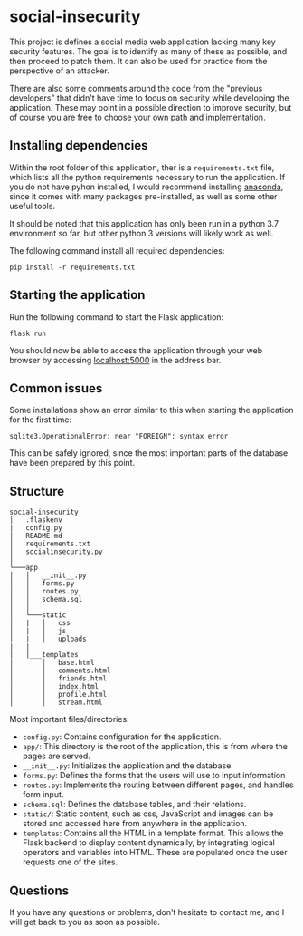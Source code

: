 # social-insecurity

This project is defines a social media web application lacking many key security features. The goal is to identify as many of these as possible, and then proceed to patch them. It can also be used for practice from the perspective of an attacker.

There are also some comments around the code from the "previous developers" that didn't have time to focus on security while developing the application. These may point in a possible direction to improve security, but of course you are free to choose your own path and implementation.

## Installing dependencies
Within the root folder of this application, ther is a `requirements.txt` file, which lists all the python requirements necessary to run the application. If you do not have pyhon installed, I would recommend installing  [anaconda](https://www.anaconda.com/distribution/), since it comes with many packages pre-installed, as well as some other useful tools.

It should be noted that this application has only been run in a python 3.7 environment so far, but other python 3 versions will likely work as well.

The following command install all required dependencies:

```
pip install -r requirements.txt
```

## Starting the application
Run the following command to start the Flask application:

```
flask run
```

You should now be able to access the application through your web browser by accessing [localhost:5000](http://localhost:5000) in the address bar.

## Common issues
Some installations show an error similar to this when starting the application for the first time: 

```
sqlite3.OperationalError: near "FOREIGN": syntax error
```

This can be safely ignored, since the most important parts of the database have been prepared by this point.

## Structure
```
social-insecurity
│   .flaskenv
|   config.py
│   README.md
│   requirements.txt
│   socialinsecurity.py
│
└───app
│   │   __init__.py
│   │   forms.py
│   │   routes.py
│   │   schema.sql
│   │
│   └───static
│   |   │   css
│   |   │   js
│   |   │   uploads
|   |
|   |___templates
│       │   base.html
│       │   comments.html
│       │   friends.html
│       │   index.html
│       │   profile.html
│       │   stream.html
```

Most important files/directories:
- `config.py`: Contains configuration for the application.
- `app/`: This directory is the root of the application, this is from where the pages are served.
- `__init__.py`: Initializes the application and the database.
- `forms.py`: Defines the forms that the users will use to input information
- `routes.py`: Implements the routing between different pages, and handles form input.
- `schema.sql`: Defines the database tables, and their relations.
- `static/`: Static content, such as css, JavaScript and images can be stored and accessed here from anywhere in the application.
- `templates`: Contains all the HTML in a template format. This allows the Flask backend to display content dynamically, by integrating logical operators and variables into HTML. These are populated once the user requests one of the sites.

## Questions
If you have any questions or problems, don't hesitate to contact me, and I will get back to you as soon as possible.
